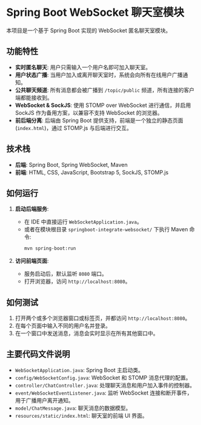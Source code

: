 # Spring Boot WebSocket 聊天室模块

本项目是一个基于 Spring Boot 实现的 WebSocket 匿名聊天室模块。

## 功能特性

- **实时匿名聊天**: 用户只需输入一个用户名即可加入聊天室。
- **用户状态广播**: 当用户加入或离开聊天室时，系统会向所有在线用户广播通知。
- **公共聊天频道**: 所有消息都会被广播到 `/topic/public` 频道，所有连接的客户端都能接收到。
- **WebSocket & SockJS**: 使用 STOMP over WebSocket 进行通信，并启用 SockJS 作为备用方案，以兼容不支持 WebSocket 的浏览器。
- **前后端分离**: 后端由 Spring Boot 提供支持，前端是一个独立的静态页面 (`index.html`)，通过 STOMP.js 与后端进行交互。

## 技术栈

- **后端**: Spring Boot, Spring WebSocket, Maven
- **前端**: HTML, CSS, JavaScript, Bootstrap 5, SockJS, STOMP.js

## 如何运行

1.  **启动后端服务**:
    - 在 IDE 中直接运行 `WebSocketApplication.java`。
    - 或者在模块根目录 `springboot-integrate-websocket/` 下执行 Maven 命令:
      ```bash
      mvn spring-boot:run
      ```

2.  **访问前端页面**:
    - 服务启动后，默认监听 `8080` 端口。
    - 打开浏览器，访问 `http://localhost:8080`。

## 如何测试

1.  打开两个或多个浏览器窗口或标签页，并都访问 `http://localhost:8080`。
2.  在每个页面中输入不同的用户名并登录。
3.  在一个窗口中发送消息，消息会实时显示在所有其他窗口中。

## 主要代码文件说明

- `WebSocketApplication.java`: Spring Boot 主启动类。
- `config/WebSocketConfig.java`: WebSocket 和 STOMP 消息代理的配置。
- `controller/ChatController.java`: 处理聊天消息和用户加入事件的控制器。
- `event/WebSocketEventListener.java`: 监听 WebSocket 连接和断开事件，用于广播用户离开通知。
- `model/ChatMessage.java`: 聊天消息的数据模型。
- `resources/static/index.html`: 聊天室的前端 UI 界面。
